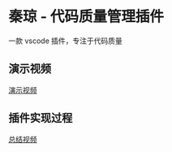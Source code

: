 # 秦琼 - 代码质量管理插件
一款 vscode 插件，专注于代码质量

## 演示视频
[演示视频](https://www.bilibili.com/video/BV1By411b74M/?t=27.990641&bvid=BV1By411b74M&vd_source=3392f1b97228e2f61f097c3ba8db0777)

## 插件实现过程
[总结视频](https://www.bilibili.com/video/BV1xz421h793/?vd_source=3392f1b97228e2f61f097c3ba8db0777)

